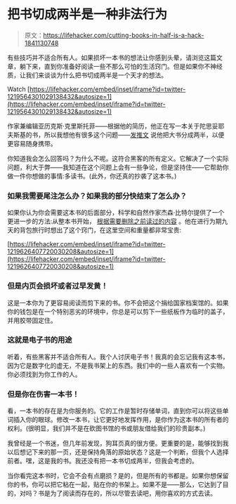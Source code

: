 # 把书切成两半是一种非法行为

> 原文：<https://lifehacker.com/cutting-books-in-half-is-a-hack-1841130748>

有些技巧并不适合所有人。如果损坏一本书的想法让你感到头晕，请浏览这篇文章，躺下来，直到你准备好阅读一些不那么可怕的生活窍门。但是如果你不神经质，让我们来谈谈为什么把书切成两半是一个天才的想法。

Watch [https://lifehacker.com/embed/inset/iframe?id=twitter-1219564301029138432&autosize=1](https://lifehacker.com/embed/inset/iframe?id=twitter-1219564301029138432&autosize=1) 

作家兼编辑亚历克斯·克里斯托菲——根据他的简历，他正在写一本关于陀思妥耶夫斯基的书，所以我想他有很多这个问题——[发推文](https://twitter.com/alex_christofi/status/1219564301029138432) 说他把大书分成两半，以便更容易随身携带。

你知道我会怎么回答吗？为什么不呢。这符合黑客的所有定义。它解决了一个实际问题，利大于弊——我知道在这个问题上会有一些争论，但是坚持住——它帮助你做一件你想做的事情:多读书。(此外，你还真的抄袭了这本书。)

### 如果我需要尾注怎么办？如果我的部分快结束了怎么办？

如果你认为你会需要这本书的后面部分，科学和自然作家杰森·比特尔提供了一个更进一步的方法:从整本书开始， [根据需要删除之前读过的内容](https://twitter.com/bittelmethis/status/1219626407720030208) 。他在进行为期九天的背包旅行时想出了这个窍门，在这里空间和重量都非常宝贵:

 [https://lifehacker.com/embed/inset/iframe?id=twitter-1219626407720030208&autosize=1](https://lifehacker.com/embed/inset/iframe?id=twitter-1219626407720030208&autosize=1) 

### 但是内页会损坏或者过早发黄！

这是一本你为了更容易阅读而剪下来的书。你不会把这个捐给国家档案馆的。如果你的钱包是在一个特别恶劣的环境中，你总是可以剪下一些纸板作为临时的盖子，并用胶带固定住。

### 这就是电子书的用途

听着，有些黑客并不适合所有人。我个人讨厌电子书！我真的会忘记我有这本书，因为它是数字化的虚无，不是我书架上的东西。我们中的一些人喜欢有一个实物。你必须找到为你工作的人。

### 但是你在伤害一本书！

看，一本书的存在是为你服务的。它的工作是暂时存储单词，直到你可以将这些单词插入你的眼球。修改一本书，让它更好地发挥作用，是你作为这本书的所有者的权利。(很明显，我们并不是在砍图书馆的书或朋友借给我们的珍贵副本。)

我曾经是一个书迷，但几年前发现，狗耳页真的很方便。更重要的是，能够找到我以后想记下来的那一页，还是保持角落的原始状态？这是一个判断，但我个人选择前者。嘿，这是我的书。我还没有把一本书切成两半，但我会考虑的。

当你看完这本书时，它会不会有点磨损？是的，但是所有的书都是。如果你想保留你的书，你可以把它粘在一起，贴在你的书架上。如果不是——那么，它达到了目的，对吗？书是为了阅读而存在的，所以尽管去读吧，用你喜欢的方式去读。